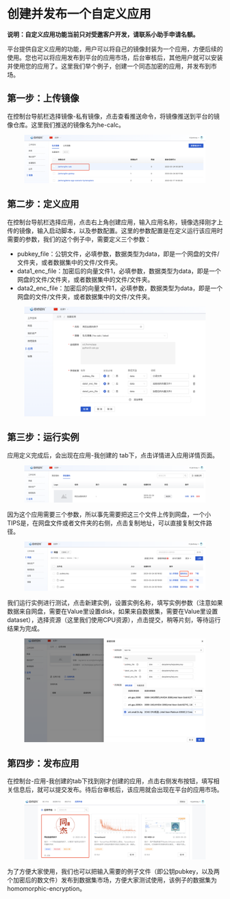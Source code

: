 # 创建并发布一个自定义应用

**说明：自定义应用功能当前只对受邀客户开发，请联系小助手申请名额。**

平台提供自定义应用的功能，用户可以将自己的镜像封装为一个应用，方便后续的使用。您也可以将应用发布到平台的应用市场，后台审核后，其他用户就可以安装并使用您的应用了。这里我们举个例子，创建一个同态加密的应用，并发布到市场。

## 第一步：上传镜像

在控制台导航栏选择镜像-私有镜像，点击查看推送命令，将镜像推送到平台的镜像仓库。这里我们推送的镜像名为he-calc。

<figure><img src="../../.gitbook/assets/image (59).png" alt=""><figcaption></figcaption></figure>

## 第二步：定义应用

在控制台导航栏选择应用，点击右上角创建应用，输入应用名称，镜像选择刚才上传的镜像，输入启动脚本，以及参数配置。这里的参数配置是在定义运行该应用时需要的参数，我们的这个例子中，需要定义三个参数：

* pubkey\_file：公钥文件，必填参数，数据类型为data，即是一个网盘的文件/文件夹，或者数据集中的文件/文件夹。
* data1\_enc\_file：加密后的向量文件1，必填参数，数据类型为data，即是一个网盘的文件/文件夹，或者数据集中的文件/文件夹。
* data2\_enc\_file：加密后的向量文件1，必填参数，数据类型为data，即是一个网盘的文件/文件夹，或者数据集中的文件/文件夹。

<figure><img src="../../.gitbook/assets/image (61).png" alt=""><figcaption></figcaption></figure>

## 第三步：运行实例

应用定义完成后，会出现在应用-我创建的 tab下，点击详情进入应用详情页面。

<figure><img src="../../.gitbook/assets/image (60).png" alt=""><figcaption></figcaption></figure>

因为这个应用需要三个参数，所以事先需要把这三个文件上传到网盘，一个小TIPS是，在网盘文件或者文件夹的右侧，点击复制地址，可以直接复制文件路径。

<figure><img src="../../.gitbook/assets/image (3).png" alt=""><figcaption></figcaption></figure>

我们运行实例进行测试，点击新建实例，设置实例名称，填写实例参数（注意如果数据来自网盘，需要在Value里设置disk，如果来自数据集，需要在Value里设置dataset），选择资源（这里我们使用CPU资源），点击提交，稍等片刻，等待运行结果为完成。

<figure><img src="../../.gitbook/assets/image (89).png" alt=""><figcaption></figcaption></figure>



## 第四步：发布应用

在控制台-应用-我创建的tab下找到刚才创建的应用，点击右侧发布按钮，填写相关信息后，就可以提交发布。待后台审核后，该应用就会出现在平台的应用市场。

<figure><img src="../../.gitbook/assets/image (18).png" alt=""><figcaption></figcaption></figure>

为了方便大家使用，我们也可以把输入需要的例子文件（即公钥pubkey，以及两个加密后的数文件）发布到数据集市场，方便大家测试使用，该例子的数据集为homomorphic-encryption。









